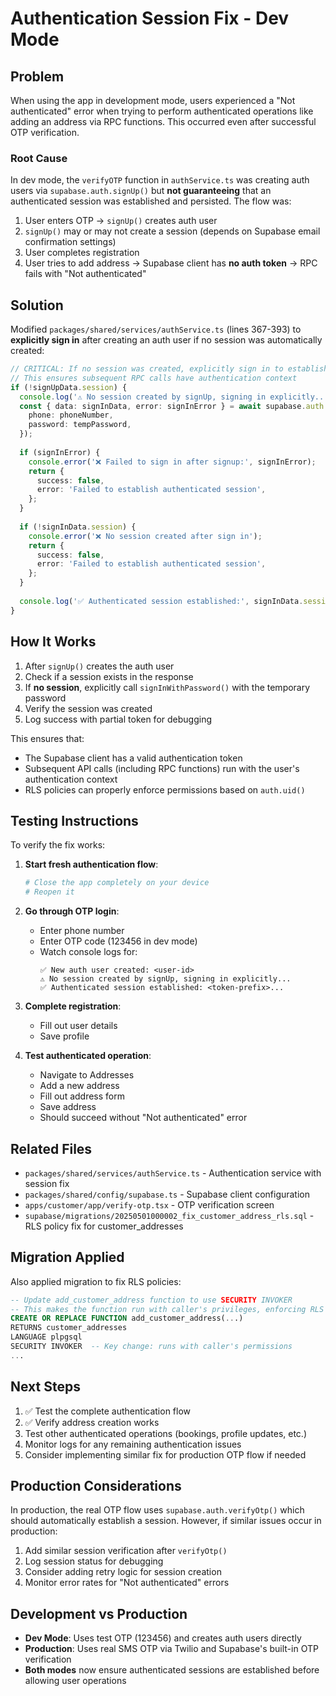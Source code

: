 # Authentication Session Fix - Dev Mode

## Problem

When using the app in development mode, users experienced a "Not authenticated" error when trying to perform authenticated operations like adding an address via RPC functions. This occurred even after successful OTP verification.

### Root Cause

In dev mode, the `verifyOTP` function in `authService.ts` was creating auth users via `supabase.auth.signUp()` but **not guaranteeing** that an authenticated session was established and persisted. The flow was:

1. User enters OTP → `signUp()` creates auth user
2. `signUp()` may or may not create a session (depends on Supabase email confirmation settings)
3. User completes registration
4. User tries to add address → Supabase client has **no auth token** → RPC fails with "Not authenticated"

## Solution

Modified `packages/shared/services/authService.ts` (lines 367-393) to **explicitly sign in** after creating an auth user if no session was automatically created:

```typescript
// CRITICAL: If no session was created, explicitly sign in to establish one
// This ensures subsequent RPC calls have authentication context
if (!signUpData.session) {
  console.log('⚠️ No session created by signUp, signing in explicitly...');
  const { data: signInData, error: signInError } = await supabase.auth.signInWithPassword({
    phone: phoneNumber,
    password: tempPassword,
  });
  
  if (signInError) {
    console.error('❌ Failed to sign in after signup:', signInError);
    return {
      success: false,
      error: 'Failed to establish authenticated session',
    };
  }
  
  if (!signInData.session) {
    console.error('❌ No session created after sign in');
    return {
      success: false,
      error: 'Failed to establish authenticated session',
    };
  }
  
  console.log('✅ Authenticated session established:', signInData.session.access_token.substring(0, 20) + '...');
}
```

## How It Works

1. After `signUp()` creates the auth user
2. Check if a session exists in the response
3. If **no session**, explicitly call `signInWithPassword()` with the temporary password
4. Verify the session was created
5. Log success with partial token for debugging

This ensures that:
- The Supabase client has a valid authentication token
- Subsequent API calls (including RPC functions) run with the user's authentication context
- RLS policies can properly enforce permissions based on `auth.uid()`

## Testing Instructions

To verify the fix works:

1. **Start fresh authentication flow**:
   ```bash
   # Close the app completely on your device
   # Reopen it
   ```

2. **Go through OTP login**:
   - Enter phone number
   - Enter OTP code (123456 in dev mode)
   - Watch console logs for:
     ```
     ✅ New auth user created: <user-id>
     ⚠️ No session created by signUp, signing in explicitly...
     ✅ Authenticated session established: <token-prefix>...
     ```

3. **Complete registration**:
   - Fill out user details
   - Save profile

4. **Test authenticated operation**:
   - Navigate to Addresses
   - Add a new address
   - Fill out address form
   - Save address
   - Should succeed without "Not authenticated" error

## Related Files

- `packages/shared/services/authService.ts` - Authentication service with session fix
- `packages/shared/config/supabase.ts` - Supabase client configuration
- `apps/customer/app/verify-otp.tsx` - OTP verification screen
- `supabase/migrations/20250501000002_fix_customer_address_rls.sql` - RLS policy fix for customer_addresses

## Migration Applied

Also applied migration to fix RLS policies:

```sql
-- Update add_customer_address function to use SECURITY INVOKER
-- This makes the function run with caller's privileges, enforcing RLS
CREATE OR REPLACE FUNCTION add_customer_address(...)
RETURNS customer_addresses
LANGUAGE plpgsql
SECURITY INVOKER  -- Key change: runs with caller's permissions
...
```

## Next Steps

1. ✅ Test the complete authentication flow
2. ✅ Verify address creation works
3. Test other authenticated operations (bookings, profile updates, etc.)
4. Monitor logs for any remaining authentication issues
5. Consider implementing similar fix for production OTP flow if needed

## Production Considerations

In production, the real OTP flow uses `supabase.auth.verifyOtp()` which should automatically establish a session. However, if similar issues occur in production:

1. Add similar session verification after `verifyOtp()`
2. Log session status for debugging
3. Consider adding retry logic for session creation
4. Monitor error rates for "Not authenticated" errors

## Development vs Production

- **Dev Mode**: Uses test OTP (123456) and creates auth users directly
- **Production**: Uses real SMS OTP via Twilio and Supabase's built-in OTP verification
- **Both modes** now ensure authenticated sessions are established before allowing user operations
